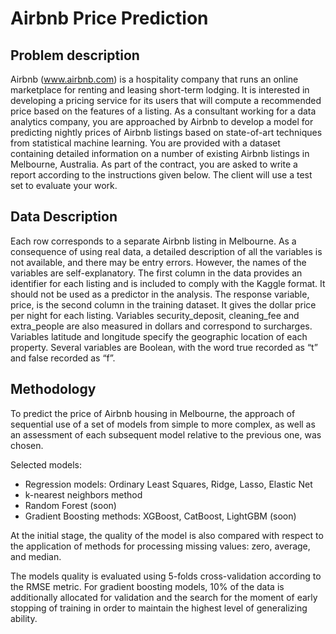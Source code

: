 # Airbnb Price Prediction

## Problem description
Airbnb (www.airbnb.com) is a hospitality company that runs an online marketplace for renting and leasing short-term lodging. It is interested in developing a pricing service for its users that will compute a recommended price based on the features of a listing. As a consultant working for a data analytics company, you are approached by Airbnb to develop a model for predicting nightly prices of Airbnb listings based on state-of-art techniques from statistical machine learning.
You are provided with a dataset containing detailed information on a number of existing Airbnb listings in Melbourne, Australia. As part of the contract, you are asked to write a report according to the instructions given below. The client will use a test set to evaluate your work.

## Data Description 
Each row corresponds to a separate Airbnb listing in Melbourne. As a consequence of using real data, a detailed description of all the variables is not available, and there may be entry errors. However, the names of the variables are self-explanatory. The first column in the data provides an identifier for each listing and is included to comply with the Kaggle format. It should not be used as a predictor in the analysis. The response variable, price, is the second column in the training dataset. It gives the dollar price per night for each listing. Variables security_deposit, cleaning_fee and extra_people are also measured in dollars and correspond to surcharges. Variables latitude and longitude specify the geographic location of each property. Several variables are Boolean, with the word true recorded as “t” and false recorded as “f”.

## Methodology
To predict the price of Airbnb housing in Melbourne, the approach of sequential use of a set of models from simple to more complex, as well as an assessment of each subsequent model relative to the previous one, was chosen. 

Selected models: 
- Regression models: Ordinary Least Squares, Ridge, Lasso, Elastic Net
- k-nearest neighbors method 
- Random Forest (soon)
- Gradient Boosting methods: XGBoost, CatBoost, LightGBM (soon)

At the initial stage, the quality of the model is also compared with respect to the application of methods for processing missing values: zero, average, and median.

The models quality is evaluated using 5-folds cross-validation according to the RMSE metric. For gradient boosting models, 10% of the data is additionally allocated for validation and the search for the moment of early stopping of training in order to maintain the highest level of generalizing ability.
